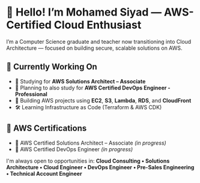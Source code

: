 # 👋 Hello! I’m Mohamed Siyad — AWS-Certified Cloud Enthusiast

I’m a Computer Science graduate and teacher now transitioning into Cloud Architecture — focused on building secure, scalable solutions on AWS.

## 🚀 Currently Working On
- 📘 Studying for **AWS Solutions Architect – Associate**
- 📘 Planning to also study for **AWS Certified DevOps Engineer - Professional**
- 🔧 Building AWS projects using **EC2**, **S3**, **Lambda**, **RDS**, and **CloudFront**
- 🛠️ Learning Infrastructure as Code (Terraform & AWS CDK)

## 🧠 AWS Certifications
- 🔄 AWS Certified Solutions Architect – Associate *(in progress)*
- 🔄 AWS Certified DevOps Engineer *(in progress)*

I'm always open to opportunities in:
**Cloud Consulting • Solutions Architecture • Cloud Engineer • DevOps Engineer • Pre-Sales Engineering • Technical Account Engineer** 


<!---
MohamedSiyad/MohamedSiyad is a ✨ special ✨ repository because its `README.md` (this file) appears on your GitHub profile.
You can click the Preview link to take a look at your changes.
--->

